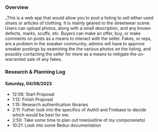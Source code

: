 ### Overview
_This is a web app that would allow you to post a listing to sell either used shoes or articles of clothing. It is mainly geared to the streetwear scene. Users can upload photos, along with a small description, and any known defects, marks, scuffs, etc. Buyers can make an offer, buy, or make comments on posts as a means to interact with the seller. Fakes, or reps, are a problem in the sneaker community; admins will have to approve sneaker postings by examining the the various photos on the listing, and possibly contacting the seller for more as a means to mitigate the un-warranted sale of any fakes. 

### Research & Planning Log
#### Saturday, 04/08/2023
* 12:06: Start Proposal
* 1:12: Finish Proposal
* 1:15: Research authentication libraries
* 2:11: Futher look into the specifics of Auth0 and Firebase to decide which would be best for me. 
* 2:50: Take some time to plan out tree(outline of my componenets)
* 10:21: Look into some Redux documentation